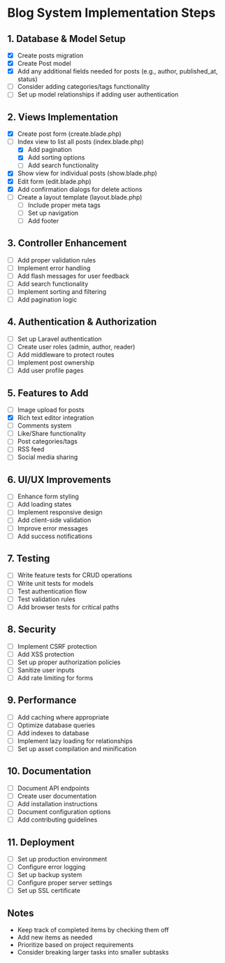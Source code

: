 # Blog System Implementation Steps

## 1. Database & Model Setup
- [x] Create posts migration
- [x] Create Post model
- [x] Add any additional fields needed for posts (e.g., author, published_at, status)
- [ ] Consider adding categories/tags functionality
- [ ] Set up model relationships if adding user authentication

## 2. Views Implementation
- [x] Create post form (create.blade.php)
- [ ] Index view to list all posts (index.blade.php)
  - [x] Add pagination
  - [x] Add sorting options
  - [ ] Add search functionality
- [x] Show view for individual posts (show.blade.php)
- [x] Edit form (edit.blade.php)
- [x] Add confirmation dialogs for delete actions
- [ ] Create a layout template (layout.blade.php)
  - [ ] Include proper meta tags
  - [ ] Set up navigation
  - [ ] Add footer

## 3. Controller Enhancement
- [ ] Add proper validation rules
- [ ] Implement error handling
- [ ] Add flash messages for user feedback
- [ ] Add search functionality
- [ ] Implement sorting and filtering
- [ ] Add pagination logic

## 4. Authentication & Authorization
- [ ] Set up Laravel authentication
- [ ] Create user roles (admin, author, reader)
- [ ] Add middleware to protect routes
- [ ] Implement post ownership
- [ ] Add user profile pages

## 5. Features to Add
- [ ] Image upload for posts
- [x] Rich text editor integration
- [ ] Comments system
- [ ] Like/Share functionality
- [ ] Post categories/tags
- [ ] RSS feed
- [ ] Social media sharing

## 6. UI/UX Improvements
- [ ] Enhance form styling
- [ ] Add loading states
- [ ] Implement responsive design
- [ ] Add client-side validation
- [ ] Improve error messages
- [ ] Add success notifications

## 7. Testing
- [ ] Write feature tests for CRUD operations
- [ ] Write unit tests for models
- [ ] Test authentication flow
- [ ] Test validation rules
- [ ] Add browser tests for critical paths

## 8. Security
- [ ] Implement CSRF protection
- [ ] Add XSS protection
- [ ] Set up proper authorization policies
- [ ] Sanitize user inputs
- [ ] Add rate limiting for forms

## 9. Performance
- [ ] Add caching where appropriate
- [ ] Optimize database queries
- [ ] Add indexes to database
- [ ] Implement lazy loading for relationships
- [ ] Set up asset compilation and minification

## 10. Documentation
- [ ] Document API endpoints
- [ ] Create user documentation
- [ ] Add installation instructions
- [ ] Document configuration options
- [ ] Add contributing guidelines

## 11. Deployment
- [ ] Set up production environment
- [ ] Configure error logging
- [ ] Set up backup system
- [ ] Configure proper server settings
- [ ] Set up SSL certificate

## Notes
- Keep track of completed items by checking them off
- Add new items as needed
- Prioritize based on project requirements
- Consider breaking larger tasks into smaller subtasks 